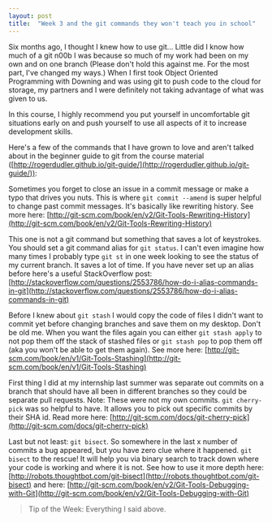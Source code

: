 ```yaml
---
layout: post
title:  "Week 3 and the git commands they won't teach you in school"
---
```


Six months ago, I thought I knew how to use git... Little did I know how much of a git n00b I was because so much of my work had been on my own and on one branch (Please don't hold this against me. For the most part, I've changed my ways.) When I first took Object Oriented Programming with Downing and was using git to push code to the cloud for storage, my partners and I were definitely not taking advantage of what was given to us. 

In this course, I highly recommend you put yourself in uncomfortable git situations early on and push yourself to use all aspects of it to increase development skills. 

Here's a few of the commands that I have grown to love and aren't talked about in the beginner guide to git from the course material ([http://rogerdudler.github.io/git-guide/](http://rogerdudler.github.io/git-guide/)):

Sometimes you forget to close an issue in a commit message or make a typo that drives you nuts. This is where `git commit --amend` is super helpful to change past commit messages. It's basically like rewriting history. See more here: [http://git-scm.com/book/en/v2/Git-Tools-Rewriting-History](http://git-scm.com/book/en/v2/Git-Tools-Rewriting-History)

This one is not a git command but something that saves a lot of keystrokes. You should set a git command alias for `git status`. I can't even imagine how many times I probably type `git st` in one week looking to see the status of my current branch. It saves a lot of time. If you have never set up an alias before here's a useful StackOverflow post: [http://stackoverflow.com/questions/2553786/how-do-i-alias-commands-in-git](http://stackoverflow.com/questions/2553786/how-do-i-alias-commands-in-git)

Before I knew about `git stash` I would copy the code of files I didn't want to commit yet before changing branches and save them on my desktop. Don't be old me. When you want the files again you can either `git stash apply` to not pop them off the stack of stashed files or `git stash pop` to pop them off (aka you won't be able to get them again). See more here: [http://git-scm.com/book/en/v1/Git-Tools-Stashing](http://git-scm.com/book/en/v1/Git-Tools-Stashing)

First thing I did at my internship last summer was separate out commits on a branch that should have all been in different branches so they could be separate pull requests. Note: These were not my own commits. `git cherry-pick` was so helpful to have. It allows you to pick out specific commits by their SHA id. Read more here: [http://git-scm.com/docs/git-cherry-pick](http://git-scm.com/docs/git-cherry-pick)

Last but not least: `git bisect`. So somewhere in the last x number of commits a bug appeared, but you have zero clue where it happened. `git bisect` to the rescue! It will help you via binary search to track down where your code is working and where it is not. See how to use it more depth here: [http://robots.thoughtbot.com/git-bisect](http://robots.thoughtbot.com/git-bisect) and here: [http://git-scm.com/book/en/v2/Git-Tools-Debugging-with-Git](http://git-scm.com/book/en/v2/Git-Tools-Debugging-with-Git)

> Tip of the Week:
> Everything I said above.